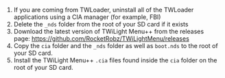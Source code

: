 1) If you are coming from TWLoader, uninstall all of the TWLoader applications using a CIA manager (for example, FBI)
2) Delete the `_nds` folder from the root of your SD card if it exists
3) Download the latest version of TWiLight Menu++ from the releases page: <https://github.com/RocketRobz/TWiLightMenu/releases>
4) Copy the `cia` folder and the `_nds` folder as well as `boot.nds` to the root of your SD card.
5) Install the TWiLight Menu++ `.cia` files found inside the `cia` folder on the root of your SD card.
